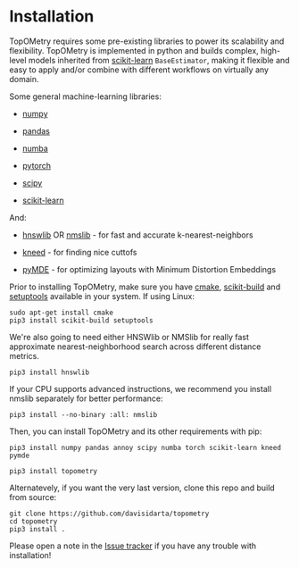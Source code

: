 # Installation

TopOMetry requires some pre-existing libraries to power its scalability and flexibility. TopOMetry is implemented in python and builds complex, high-level models 
inherited from [scikit-learn](https://github.com/scikit-learn/scikit-learn)
``BaseEstimator``, making it flexible and easy to apply and/or combine with different workflows on virtually any domain.

Some general machine-learning libraries:

* [numpy](https://numpy.org/) 

* [pandas](https://pandas.pydata.org/)

* [numba](http://numba.pydata.org/)

* [pytorch](https://pytorch.org/)

* [scipy](https://www.scipy.org/)

* [scikit-learn](https://github.com/scikit-learn/scikit-learn)

And: 

* [hnswlib](https://github.com/nmslib/hnswlib) OR [nmslib](https://github.com/nmslib/nmslib) - for fast and accurate k-nearest-neighbors

* [kneed](https://github.com/arvkevi/kneed) - for finding nice cuttofs

* [pyMDE](https://github.com/cvxgrp/pymde) - for optimizing layouts with Minimum Distortion Embeddings

Prior to installing TopOMetry, make sure you have [cmake](https://cmake.org/), [scikit-build](https://scikit-build.readthedocs.io/en/latest/) and [setuptools](https://setuptools.readthedocs.io/en/latest/) available in your system. If using Linux:
```
sudo apt-get install cmake
pip3 install scikit-build setuptools
```
We're also going to need either HNSWlib or NMSlib for really fast approximate nearest-neighborhood search across different distance metrics.

```
pip3 install hnswlib
```
If your CPU supports advanced instructions, we recommend you install nmslib separately for better performance:
```
pip3 install --no-binary :all: nmslib
```
Then, you can install TopOMetry and its other requirements with pip:
```
pip3 install numpy pandas annoy scipy numba torch scikit-learn kneed pymde
```
```
pip3 install topometry
```
Alternatevely, if you want the very last version, clone this repo and build from source:
```
git clone https://github.com/davisidarta/topometry
cd topometry
pip3 install .
```

Please open a note in the [Issue tracker](https://github.com/davisidarta/topometry/issues) if you have any trouble with installation!

